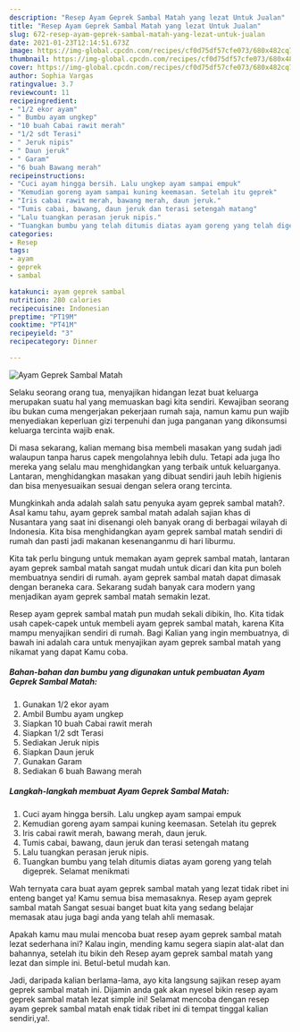 ```yaml
---
description: "Resep Ayam Geprek Sambal Matah yang lezat Untuk Jualan"
title: "Resep Ayam Geprek Sambal Matah yang lezat Untuk Jualan"
slug: 672-resep-ayam-geprek-sambal-matah-yang-lezat-untuk-jualan
date: 2021-01-23T12:14:51.673Z
image: https://img-global.cpcdn.com/recipes/cf0d75df57cfe073/680x482cq70/ayam-geprek-sambal-matah-foto-resep-utama.jpg
thumbnail: https://img-global.cpcdn.com/recipes/cf0d75df57cfe073/680x482cq70/ayam-geprek-sambal-matah-foto-resep-utama.jpg
cover: https://img-global.cpcdn.com/recipes/cf0d75df57cfe073/680x482cq70/ayam-geprek-sambal-matah-foto-resep-utama.jpg
author: Sophia Vargas
ratingvalue: 3.7
reviewcount: 11
recipeingredient:
- "1/2 ekor ayam"
- " Bumbu ayam ungkep"
- "10 buah Cabai rawit merah"
- "1/2 sdt Terasi"
- " Jeruk nipis"
- " Daun jeruk"
- " Garam"
- "6 buah Bawang merah"
recipeinstructions:
- "Cuci ayam hingga bersih. Lalu ungkep ayam sampai empuk"
- "Kemudian goreng ayam sampai kuning keemasan. Setelah itu geprek"
- "Iris cabai rawit merah, bawang merah, daun jeruk."
- "Tumis cabai, bawang, daun jeruk dan terasi setengah matang"
- "Lalu tuangkan perasan jeruk nipis."
- "Tuangkan bumbu yang telah ditumis diatas ayam goreng yang telah digeprek. Selamat menikmati"
categories:
- Resep
tags:
- ayam
- geprek
- sambal

katakunci: ayam geprek sambal 
nutrition: 280 calories
recipecuisine: Indonesian
preptime: "PT19M"
cooktime: "PT41M"
recipeyield: "3"
recipecategory: Dinner

---
```



![Ayam Geprek Sambal Matah](https://img-global.cpcdn.com/recipes/cf0d75df57cfe073/680x482cq70/ayam-geprek-sambal-matah-foto-resep-utama.jpg)

Selaku seorang orang tua, menyajikan hidangan lezat buat keluarga merupakan suatu hal yang memuaskan bagi kita sendiri. Kewajiban seorang ibu bukan cuma mengerjakan pekerjaan rumah saja, namun kamu pun wajib menyediakan keperluan gizi terpenuhi dan juga panganan yang dikonsumsi keluarga tercinta wajib enak.

Di masa  sekarang, kalian memang bisa membeli masakan yang sudah jadi walaupun tanpa harus capek mengolahnya lebih dulu. Tetapi ada juga lho mereka yang selalu mau menghidangkan yang terbaik untuk keluarganya. Lantaran, menghidangkan masakan yang dibuat sendiri jauh lebih higienis dan bisa menyesuaikan sesuai dengan selera orang tercinta. 



Mungkinkah anda adalah salah satu penyuka ayam geprek sambal matah?. Asal kamu tahu, ayam geprek sambal matah adalah sajian khas di Nusantara yang saat ini disenangi oleh banyak orang di berbagai wilayah di Indonesia. Kita bisa menghidangkan ayam geprek sambal matah sendiri di rumah dan pasti jadi makanan kesenanganmu di hari liburmu.

Kita tak perlu bingung untuk memakan ayam geprek sambal matah, lantaran ayam geprek sambal matah sangat mudah untuk dicari dan kita pun boleh membuatnya sendiri di rumah. ayam geprek sambal matah dapat dimasak dengan beraneka cara. Sekarang sudah banyak cara modern yang menjadikan ayam geprek sambal matah semakin lezat.

Resep ayam geprek sambal matah pun mudah sekali dibikin, lho. Kita tidak usah capek-capek untuk membeli ayam geprek sambal matah, karena Kita mampu menyajikan sendiri di rumah. Bagi Kalian yang ingin membuatnya, di bawah ini adalah cara untuk menyajikan ayam geprek sambal matah yang nikamat yang dapat Kamu coba.

<!--inarticleads1-->

##### Bahan-bahan dan bumbu yang digunakan untuk pembuatan Ayam Geprek Sambal Matah:

1. Gunakan 1/2 ekor ayam
1. Ambil  Bumbu ayam ungkep
1. Siapkan 10 buah Cabai rawit merah
1. Siapkan 1/2 sdt Terasi
1. Sediakan  Jeruk nipis
1. Siapkan  Daun jeruk
1. Gunakan  Garam
1. Sediakan 6 buah Bawang merah




<!--inarticleads2-->

##### Langkah-langkah membuat Ayam Geprek Sambal Matah:

1. Cuci ayam hingga bersih. Lalu ungkep ayam sampai empuk
1. Kemudian goreng ayam sampai kuning keemasan. Setelah itu geprek
1. Iris cabai rawit merah, bawang merah, daun jeruk.
1. Tumis cabai, bawang, daun jeruk dan terasi setengah matang
1. Lalu tuangkan perasan jeruk nipis.
1. Tuangkan bumbu yang telah ditumis diatas ayam goreng yang telah digeprek. Selamat menikmati




Wah ternyata cara buat ayam geprek sambal matah yang lezat tidak ribet ini enteng banget ya! Kamu semua bisa memasaknya. Resep ayam geprek sambal matah Sangat sesuai banget buat kita yang sedang belajar memasak atau juga bagi anda yang telah ahli memasak.

Apakah kamu mau mulai mencoba buat resep ayam geprek sambal matah lezat sederhana ini? Kalau ingin, mending kamu segera siapin alat-alat dan bahannya, setelah itu bikin deh Resep ayam geprek sambal matah yang lezat dan simple ini. Betul-betul mudah kan. 

Jadi, daripada kalian berlama-lama, ayo kita langsung sajikan resep ayam geprek sambal matah ini. Dijamin anda gak akan nyesel bikin resep ayam geprek sambal matah lezat simple ini! Selamat mencoba dengan resep ayam geprek sambal matah enak tidak ribet ini di tempat tinggal kalian sendiri,ya!.

